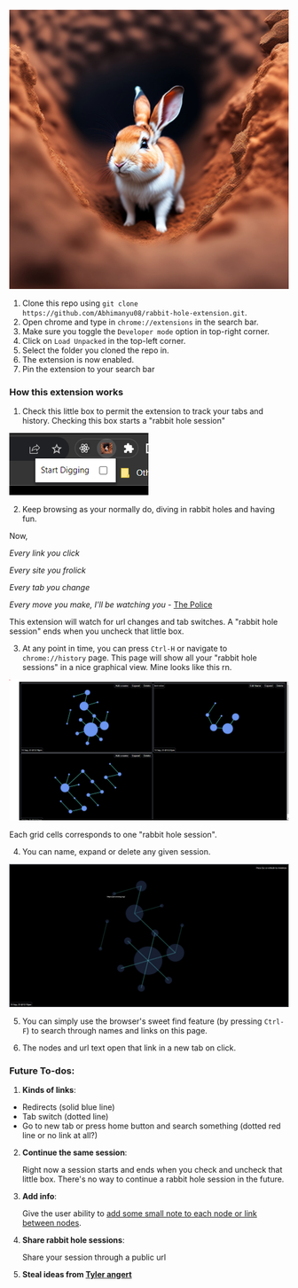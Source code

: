 ![](tiny-rabbit.png)

1. Clone this repo using
   `git clone https://github.com/Abhimanyu08/rabbit-hole-extension.git`.
2. Open chrome and type in `chrome://extensions` in the search bar.
3. Make sure you toggle the `Developer mode` option in top-right corner.
4. Click on `Load Unpacked` in the top-left corner.
5. Select the folder you cloned the repo in.
6. The extension is now enabled.
7. Pin the extension to your search bar

### How this extension works

1. Check this little box to permit the extension to track your tabs and history.
   Checking this box starts a "rabbit hole session"

![](digging-checkbox.png)

2. Keep browsing as your normally do, diving in rabbit holes and having fun.

Now,

_Every link you click_

_Every site you frolick_

_Every tab you change_

_Every move you make, I'll be watching you_ -
[The Police](https://open.spotify.com/track/0UdMtBHk8eThL3xcuSXQFi?autoplay=true)

This extension will watch for url changes and tab switches. A "rabbit hole
session" ends when you uncheck that little box.

3. At any point in time, you can press `Ctrl-H` or navigate to
   `chrome://history` page. This page will show all your "rabbit hole sessions"
   in a nice graphical view. Mine looks like this rn.

![](history-page.png)

Each grid cells corresponds to one "rabbit hole session".

4. You can name, expand or delete any given session.

![](expanded-session.png)

5. You can simply use the browser's sweet find feature (by pressing `Ctrl-F`) to
   search through names and links on this page.

6. The nodes and url text open that link in a new tab on click.

### Future To-dos:

1. **Kinds of links**:

-   Redirects (solid blue line)
-   Tab switch (dotted line)
-   Go to new tab or press home button and search something (dotted red line or
    no link at all?)

2. **Continue the same session**:

    Right now a session starts and ends when you check and uncheck that little
    box. There's no way to continue a rabbit hole session in the future.

3. **Add info**:

    Give the user ability to
    [add some small note to each node or link between nodes](https://joodaloop.com/small-boxes/).

4. **Share rabbit hole sessions**:

    Share your session through a public url

5. **Steal ideas from
   [Tyler angert](https://tyler.cafe/internet-research-tools)**

